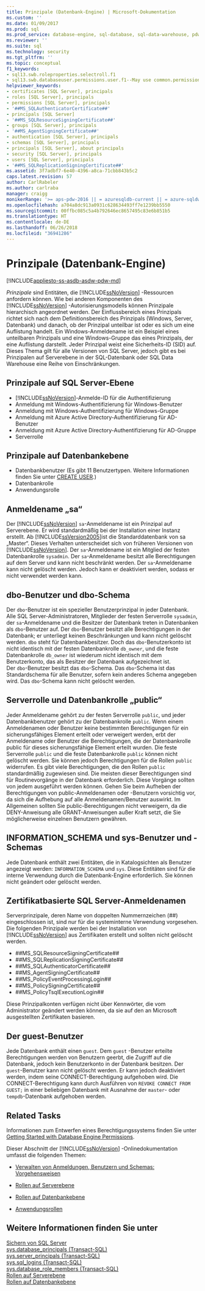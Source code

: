 ```yaml
---
title: Prinzipale (Datenbank-Engine) | Microsoft-Dokumentation
ms.custom: ''
ms.date: 01/09/2017
ms.prod: sql
ms.prod_service: database-engine, sql-database, sql-data-warehouse, pdw
ms.reviewer: ''
ms.suite: sql
ms.technology: security
ms.tgt_pltfrm: ''
ms.topic: conceptual
f1_keywords:
- sql13.swb.roleproperties.selectroll.f1
- sql13.swb.databaseuser.permissions.user.f1--May use common.permissions
helpviewer_keywords:
- certificates [SQL Server], principals
- roles [SQL Server], principals
- permissions [SQL Server], principals
- '##MS_SQLAuthenticatorCertificate##'
- principals [SQL Server]
- '##MS_SQLResourceSigningCertificate##'
- groups [SQL Server], principals
- '##MS_AgentSigningCertificate##'
- authentication [SQL Server], principals
- schemas [SQL Server], principals
- principals [SQL Server], about principals
- security [SQL Server], principals
- users [SQL Server], principals
- '##MS_SQLReplicationSigningCertificate##'
ms.assetid: 3f7adbf7-6e40-4396-a8ca-71cbb843b5c2
caps.latest.revision: 57
author: CarlRabeler
ms.author: carlraba
manager: craigg
monikerRange: '>= aps-pdw-2016 || = azuresqldb-current || = azure-sqldw-latest || >= sql-server-2016 || = sqlallproducts-allversions'
ms.openlocfilehash: a704a8dc913a0931c628634493ff7e1239bb5550
ms.sourcegitcommit: 00ffbc085c5a4b792646ec8657495c83e6b851b5
ms.translationtype: HT
ms.contentlocale: de-DE
ms.lasthandoff: 06/26/2018
ms.locfileid: "36941286"
---
```

# <a name="principals-database-engine"></a>Prinzipale (Datenbank-Engine)
[!INCLUDE[appliesto-ss-asdb-asdw-pdw-md](../../../includes/appliesto-ss-asdb-asdw-pdw-md.md)]

  *Prinzipale* sind Entitäten, die [!INCLUDE[ssNoVersion](../../../includes/ssnoversion-md.md)] -Ressourcen anfordern können. Wie bei anderen Komponenten des [!INCLUDE[ssNoVersion](../../../includes/ssnoversion-md.md)] -Autorisierungsmodells können Prinzipale hierarchisch angeordnet werden. Der Einflussbereich eines Prinzipals richtet sich nach dem Definitionsbereich des Prinzipals (Windows, Server, Datenbank) und danach, ob der Prinzipal unteilbar ist oder es sich um eine Auflistung handelt. Ein Windows-Anmeldename ist ein Beispiel eines unteilbaren Prinzipals und eine Windows-Gruppe das eines Prinzipals, der eine Auflistung darstellt. Jeder Prinzipal weist eine Sicherheits-ID (SID) auf. Dieses Thema gilt für alle Versionen von SQL Server, jedoch gibt es bei Prinzipalen auf Serverebene in der SQL-Datenbank oder SQL Data Warehouse eine Reihe von Einschränkungen. 
  
## <a name="sql-server-level-principals"></a>Prinzipale auf SQL Server-Ebene  
  
-  [!INCLUDE[ssNoVersion](../../../includes/ssnoversion-md.md)]-Anmelde-ID für die Authentifizierung   
-  Anmeldung mit Windows-Authentifizierung für Windows-Benutzer  
-  Anmeldung mit Windows-Authentifizierung für Windows-Gruppe   
-  Anmeldung mit Azure Active Directory-Authentifizierung für AD-Benutzer
-  Anmeldung mit Azure Active Directory-Authentifizierung für AD-Gruppe
-  Serverrolle  
  
 ## <a name="database-level-principals"></a>Prinzipale auf Datenbankebene  
  
-   Datenbankbenutzer (Es gibt 11 Benutzertypen. Weitere Informationen finden Sie unter [CREATE USER](../../../t-sql/statements/create-user-transact-sql.md).) 
-   Datenbankrolle  
-   Anwendungsrolle  
  
## <a name="sa-login"></a>Anmeldename „sa“  
 Der [!INCLUDE[ssNoVersion](../../../includes/ssnoversion-md.md)] `sa`-Anmeldename ist ein Prinzipal auf Serverebene. Er wird standardmäßig bei der Installation einer Instanz erstellt. Ab [!INCLUDE[ssVersion2005](../../../includes/ssversion2005-md.md)]ist die Standarddatenbank von sa „Master“. Dieses Verhalten unterscheidet sich von früheren Versionen von [!INCLUDE[ssNoVersion](../../../includes/ssnoversion-md.md)]. Der `sa`-Anmeldename ist ein Mitglied der festen Datenbankrolle `sysadmin`. Der `sa`-Anmeldename besitzt alle Berechtigungen auf dem Server und kann nicht beschränkt werden. Der `sa`-Anmeldename kann nicht gelöscht werden. Jedoch kann er deaktiviert werden, sodass er nicht verwendet werden kann.

## <a name="dbo-user-and-dbo-schema"></a>dbo-Benutzer und dbo-Schema

Der `dbo`-Benutzer ist ein spezieller Benutzerprinzipal in jeder Datenbank. Alle SQL Server-Administratoren, Mitglieder der festen Serverrolle `sysadmin`, der `sa`-Anmeldename und die Besitzer der Datenbank treten in Datenbanken als `dbo`-Benutzer auf. Der `dbo`-Benutzer besitzt alle Berechtigungen in der Datenbank; er unterliegt keinen Beschränkungen und kann nicht gelöscht werden. `dbo` steht für Datenbankbesitzer. Doch das `dbo`-Benutzerkonto ist nicht identisch mit der festen Datenbankrolle `db_owner`, und die feste Datenbankrolle `db_owner` ist wiederum nicht identisch mit dem Benutzerkonto, das als Besitzer der Datenbank aufgezeichnet ist.     
Der `dbo`-Benutzer besitzt das `dbo`-Schema. Das `dbo`-Schema ist das Standardschema für alle Benutzer, sofern kein anderes Schema angegeben wird.  Das `dbo`-Schema kann nicht gelöscht werden.
  
## <a name="public-server-role-and-database-role"></a>Serverrolle und Datenbankrolle „public“  
Jeder Anmeldename gehört zu der festen Serverrolle `public`, und jeder Datenbankbenutzer gehört zu der Datenbankrolle `public`. Wenn einem Anmeldenamen oder Benutzer keine bestimmten Berechtigungen für ein sicherungsfähiges Element erteilt oder verweigert werden, erbt der Anmeldename oder Benutzer die Berechtigungen, die der Datenbankrolle public für dieses sicherungsfähige Element erteilt wurden. Die feste Serverrolle `public` und die feste Datenbankrolle `public` können nicht gelöscht werden. Sie können jedoch Berechtigungen für die Rollen `public` widerrufen. Es gibt viele Berechtigungen, die den Rollen `public` standardmäßig zugewiesen sind. Die meisten dieser Berechtigungen sind für Routinevorgänge in der Datenbank erforderlich. Diese Vorgänge sollten von jedem ausgeführt werden können. Gehen Sie beim Aufheben der Berechtigungen von public-Anmeldenamen oder -Benutzern vorsichtig vor, da sich die Aufhebung auf alle Anmeldenamen/Benutzer auswirkt. Im Allgemeinen sollten Sie public-Berechtigungen nicht verweigern, da die DENY-Anweisung alle GRANT-Anweisungen außer Kraft setzt, die Sie möglicherweise einzelnen Benutzern gewähren. 
  
## <a name="informationschema-and-sys-users-and-schemas"></a>INFORMATION_SCHEMA und sys-Benutzer und -Schemas 
 Jede Datenbank enthält zwei Entitäten, die in Katalogsichten als Benutzer angezeigt werden: `INFORMATION_SCHEMA` und `sys`. Diese Entitäten sind für die interne Verwendung durch die Datenbank-Engine erforderlich. Sie können nicht geändert oder gelöscht werden.  
  
## <a name="certificate-based-sql-server-logins"></a>Zertifikatbasierte SQL Server-Anmeldenamen  
 Serverprinzipale, deren Name von doppelten Nummernzeichen (##) eingeschlossen ist, sind nur für die systeminterne Verwendung vorgesehen. Die folgenden Prinzipale werden bei der Installation von [!INCLUDE[ssNoVersion](../../../includes/ssnoversion-md.md)] aus Zertifikaten erstellt und sollten nicht gelöscht werden.  
  
-   \##MS_SQLResourceSigningCertificate##    
-   \##MS_SQLReplicationSigningCertificate##    
-   \##MS_SQLAuthenticatorCertificate##    
-   \##MS_AgentSigningCertificate##   
-   \##MS_PolicyEventProcessingLogin##   
-   \##MS_PolicySigningCertificate##   
-   \##MS_PolicyTsqlExecutionLogin##   
 
 Diese Prinzipalkonten verfügen nicht über Kennwörter, die vom Administrator geändert werden können, da sie auf den an Microsoft ausgestellten Zertifikaten basieren.
  
## <a name="the-guest-user"></a>Der guest-Benutzer  
 Jede Datenbank enthält einen `guest`. Dem `guest` -Benutzer erteilte Berechtigungen werden von Benutzern geerbt, die Zugriff auf die Datenbank, jedoch kein Benutzerkonto in der Datenbank besitzen. Der `guest`-Benutzer kann nicht gelöscht werden. Er kann jedoch deaktiviert werden, indem seine CONNECT-Berechtigung aufgehoben wird. Die CONNECT-Berechtigung kann durch Ausführen von `REVOKE CONNECT FROM GUEST;` in einer beliebigen Datenbank mit Ausnahme der `master`- oder `tempdb`-Datenbank aufgehoben werden.  
  
  
## <a name="related-tasks"></a>Related Tasks  
 Informationen zum Entwerfen eines Berechtigungssystems finden Sie unter [Getting Started with Database Engine Permissions](../../../relational-databases/security/authentication-access/getting-started-with-database-engine-permissions.md).  
  
 Dieser Abschnitt der [!INCLUDE[ssNoVersion](../../../includes/ssnoversion-md.md)] -Onlinedokumentation umfasst die folgenden Themen:  
  
-   [Verwalten von Anmeldungen, Benutzern und Schemas: Vorgehensweisen](../../../relational-databases/security/authentication-access/managing-logins-users-and-schemas-how-to-topics.md)  
  
-   [Rollen auf Serverebene](../../../relational-databases/security/authentication-access/server-level-roles.md)  
  
-   [Rollen auf Datenbankebene](../../../relational-databases/security/authentication-access/database-level-roles.md)  
  
-   [Anwendungsrollen](../../../relational-databases/security/authentication-access/application-roles.md)  
  
## <a name="see-also"></a>Weitere Informationen finden Sie unter  
 [Sichern von SQL Server](../../../relational-databases/security/securing-sql-server.md)   
 [sys.database_principals &#40;Transact-SQL&#41;](../../../relational-databases/system-catalog-views/sys-database-principals-transact-sql.md)   
 [sys.server_principals &#40;Transact-SQL&#41;](../../../relational-databases/system-catalog-views/sys-server-principals-transact-sql.md)   
 [sys.sql_logins &#40;Transact-SQL&#41;](../../../relational-databases/system-catalog-views/sys-sql-logins-transact-sql.md)   
 [sys.database_role_members &#40;Transact-SQL&#41;](../../../relational-databases/system-catalog-views/sys-database-role-members-transact-sql.md)   
 [Rollen auf Serverebene](../../../relational-databases/security/authentication-access/server-level-roles.md)   
 [Rollen auf Datenbankebene](../../../relational-databases/security/authentication-access/database-level-roles.md)  
  
  
